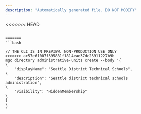 ```yaml
---
description: "Automatically generated file. DO NOT MODIFY"
---
```


<<<<<<< HEAD
```cli

=======
```bash

// THE CLI IS IN PREVIEW. NON-PRODUCTION USE ONLY
>>>>>>> ac57e61007f395881f1814eae37dc23911227b9b
mgc directory administrative-units create --body '{\
    "displayName": "Seattle District Technical Schools",\
    "description": "Seattle district technical schools administration",\
    "visibility": "HiddenMembership"\
}\
'

```